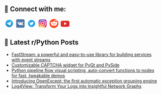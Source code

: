 ## 🔎 Connect with me:
[<img src="https://github.com/bullbesh/bullbesh/blob/main/images/Telegram.png" width="32" height="32" />](https://t.me/bullbesh)
[<img src="https://github.com/bullbesh/bullbesh/blob/main/images/VK.png" width="32" height="32" />](https://vk.com/bullbesh)
[<img src="https://github.com/bullbesh/bullbesh/blob/main/images/Twitter.png" width="32" height="32" />](https://twitter.com/bullbesh1)
[<img src="https://github.com/bullbesh/bullbesh/blob/main/images/Instagram.png" width="32" height="32" />](https://www.instagram.com/bullbesh)
[<img src="https://github.com/bullbesh/bullbesh/blob/main/images/Reddit.png" width="32" height="32" />](https://www.reddit.com/user/bullbesh)
[<img src="https://github.com/bullbesh/bullbesh/blob/main/images/YouTube.png" width="32" height="32" />](https://www.youtube.com/channel/UCtfjRs6uzgq5mfm8S06WTcg)

## 📕 Latest r/Python Posts
<!-- BLOG-POST-LIST:START -->
- [FastStream: a powerful and easy-to-use library for building services with event streams](https://www.reddit.com/r/Python/comments/1gewobs/faststream_a_powerful_and_easytouse_library_for/)
- [Customizable CAPTCHA widget for PyQt and PySide](https://www.reddit.com/r/Python/comments/1gewap4/customizable_captcha_widget_for_pyqt_and_pyside/)
- [Python pipeline flow visual scripting, auto-convert functions to nodes for fast, tweakable demos](https://www.reddit.com/r/Python/comments/1geuljm/python_pipeline_flow_visual_scripting_autoconvert/)
- [Introducing OpenExcept: the first automatic exception grouping engine](https://www.reddit.com/r/Python/comments/1geo7m7/introducing_openexcept_the_first_automatic/)
- [Log4View: Transform Your Logs into Insightful Network Graphs](https://www.reddit.com/r/Python/comments/1gej7go/log4view_transform_your_logs_into_insightful/)
<!-- BLOG-POST-LIST:END -->
